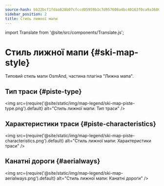 ```yaml
---
source-hash: bb22bcf1fdaa828b07cfccd05959b1c7d957608a4bc40163f0ca9a3600f43560
sidebar_position: 2
title: Стиль лижної мапи
---
```

import Translate from '@site/src/components/Translate.js';

# Стиль лижної мапи {#ski-map-style}
Типовий стиль мапи OsmAnd, частина плагіна "Лижна мапа".
<Translate android="yes" id="ski_map_render_descr" />

## Тип траси {#piste-type}
<img src={require('@site/static/img/map-legend/ski-map-piste-type.png').default} alt="Стиль лижної мапи: Тип траси" />

## Характеристики траси {#piste-characteristics}
<img src={require('@site/static/img/map-legend/ski-map-piste-characteristics.png').default} alt="Стиль лижної мапи: Характеристики траси" />

## Канатні дороги {#aerialways}
<img src={require('@site/static/img/map-legend/ski-map-aerialways.png').default} alt="Стиль лижної мапи: Канатні дороги" />